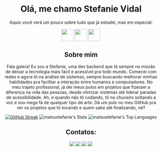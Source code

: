 <div align="center">
<h1>Olá, me chamo Stefanie Vidal</h1>

<p>Aquio você verá um pouco sobre tudo que já estudei, mas em especial:</p>
<img loading="lazy" src="https://cdn.jsdelivr.net/gh/devicons/devicon/icons/java/java-original.svg" width="40" height="40"/> <img loading="lazy" src="https://cdn.jsdelivr.net/gh/devicons/devicon/icons/spring/spring-original.svg" width="40" height="40"/> <img loading="lazy" src="https://cdn.jsdelivr.net/gh/devicons/devicon/icons/mysql/mysql-original.svg" width="40" height="40"/>


## Sobre mim

<p>Fala galera! Eu sou a Stefanie, uma dev backend que tá sempre na missão de deixar a tecnologia mais fácil e acessível pra todo mundo. Comecei com redes e agora tô na análise de sistemas, sempre buscando melhorar minhas habilidades pra facilitar a interação entre humanos e computadores. No meu trajeto profissional, já dei meus pulos em projetos que fizeram a diferença na vida das pessoas, desde otimizar sistemas até liderar paradas de acessibilidade. Ah, e quando não tô codando, tô no chuveiro soltando a voz e sou mega fã de qualquer tipo de arte. Dá um pulo no meu GitHub pra ver os projetos que tô tocando e quem sabe até finalizando, né?</p>


[![GitHub Streak](https://streak-stats.demolab.com?user=MatsuStefanie&theme=midnight-purple&hide_border=true&border_radius=10&locale=pt_BR&date_format=j%20M%5B%20Y%5D)](https://git.io/streak-stats)
![matsustefanie's Stats](https://github-readme-stats.vercel.app/api?username=matsustefanie&theme=midnight-purple&show_icons=true&hide_border=true&count_private=true)
![matsustefanie's Top Languages](https://github-readme-stats.vercel.app/api/top-langs/?username=matsustefanie&theme=midnight-purple&show_icons=true&hide_border=true&layout=compact)




## Contatos:
<div>
<a href="https://www.youtube.com/@cristalacademy5790" target="_blank"><img loading="lazy" src="https://img.shields.io/badge/YouTube-FF0000?style=for-the-badge&logo=youtube&logoColor=white" target="_blank"></a>
<a href="https://instagram.com/seu-usuário-instagram-aqui" target="_blank"><img loading="lazy" src="https://img.shields.io/badge/-Instagram-%23E4405F?style=for-the-badge&logo=instagram&logoColor=white" target="_blank"></a>
<a href = "mailto:stefaniesouzavidal@gmail.com"><img loading="lazy" src="https://img.shields.io/badge/Gmail-D14836?style=for-the-badge&logo=gmail&logoColor=white" target="_blank"></a>
<a href="https://www.linkedin.com/in/stefaniedasilvasouzamatsu/" target="_blank"><img loading="lazy" src="https://img.shields.io/badge/-LinkedIn-%230077B5?style=for-the-badge&logo=linkedin&logoColor=white" target="_blank"></a>   
</div>

<div>






</div>
</div>
